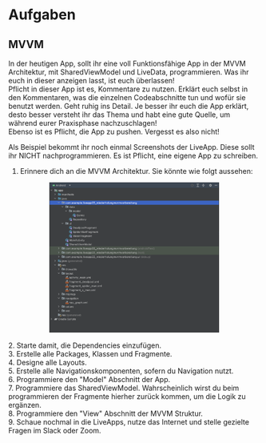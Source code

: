 # Aufgaben

## MVVM

In der heutigen App, sollt ihr eine voll Funktionsfähige App in der MVVM Architektur, mit 
SharedViewModel und LiveData, programmieren. Was ihr euch in dieser anzeigen lasst, ist euch überlassen! <br />
Pflicht in dieser App ist es, Kommentare zu nutzen. Erklärt euch selbst in den Kommentaren, was die
einzelnen Codeabschnitte tun und wofür sie benutzt werden. Geht ruhig ins Detail. Je besser ihr euch
die App erklärt, desto besser versteht ihr das Thema und habt eine gute Quelle, um während eurer Praxisphase
nachzuschlagen! <br />
Ebenso ist es Pflicht, die App zu pushen. Vergesst es also nicht! <br />

Als Beispiel bekommt ihr noch einmal Screenshots der LiveApp. Diese sollt ihr NICHT nachprogrammieren.
Es ist Pflicht, eine eigene App zu schreiben. <br />


1. Erinnere dich an die MVVM Architektur. Sie könnte wie folgt aussehen:
<p align="center">
<img height="300" src="mittwochfour.png"><p />
2. Starte damit, die Dependencies einzufügen. <br/>
3. Erstelle alle Packages, Klassen und Fragmente. <br/>
4. Designe alle Layouts. <br/>
5. Erstelle alle Navigationskomponenten, sofern du Navigation nutzt. <br/> 
6. Programmiere den "Model" Abschnitt der App. <br/>
7. Programmiere das SharedViewModel. Wahrscheinlich wirst du beim programmieren der Fragmente 
hierher zurück kommen, um die Logik zu ergänzen. <br/>
8. Programmiere den "View" Abschnitt der MVVM Struktur. <br/>
9. Schaue nochmal in die LiveApps, nutze das Internet und stelle gezielte Fragen im Slack oder Zoom.
</details>
